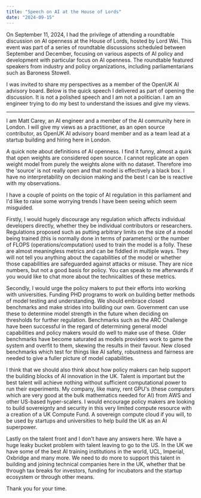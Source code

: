 ```yaml
---
title: "Speech on AI at the House of Lords"
date: "2024-09-15"
---
```


On September 11, 2024, I had the privilege of attending a roundtable discussion on AI openness at the House of Lords, hosted by Lord Wei. This event was part of a series of roundtable discussions scheduled between September and December, focusing on various aspects of AI policy and development with particular focus on AI openness. The roundtable featured speakers from industry and policy organizations, including parliamentarians such as Baroness Stowell.

I was invited to share my perspectives as a member of the OpenUK AI advisory board. Below is the quick speech I delivered as part of opening the discussion. It is not a polished speech and I am not a politician. I am an engineer trying to do my best to understand the issues and give my views.

---

I am Matt Carey, an AI engineer and a member of the AI community here in London. I will give my views as a practitioner, as an open source contributor, as OpenUK AI advisory board member and as a team lead at a startup building and hiring here in London.

A quick note about definitions of AI openness. I find it funny, almost a quirk that open weights are considered open source. I cannot replicate an open weight model from purely the weights alone with no dataset. Therefore imo the 'source' is not really open and that model is effectively a black box. I have no interpretability on decision making and the best I can be is reactive with my observations.

I have a couple of points on the topic of AI regulation in this parliament and I'd like to raise some worrying trends I have been seeing which seem misguided.

Firstly, I would hugely discourage any regulation which affects individual developers directly, whether they be individual contributors or researchers. Regulations proposed such as putting arbitrary limits on the size of a model being trained (this is normally done in terms of parameters) or the number of FLOPS (operations/computation) used to train the model is a folly. These are almost meaningless metrics and can be fiddled in multiple ways. They will not tell you anything about the capabilities of the model or whether those capabilities are safeguarded against attacks or misuse. They are nice numbers, but not a good basis for policy. You can speak to me afterwards if you would like to chat more about the technicalities of these metrics.

Secondly, I would urge the policy makers to put their efforts into working with universities. Funding PHD programs to work on building better methods of model testing and understanding. We should embrace closed benchmarks and make strides into building our own. Government can use these to determine model strength in the future when deciding on thresholds for further regulation. Benchmarks such as the ARC Challenge have been successful in the regard of determining general model capabilities and policy makers would do well to make use of these. Older benchmarks have become saturated as models providers work to game the system and overfit to them, skewing the results in their favour. New closed benchmarks which test for things like AI safety, robustness and fairness are needed to give a fuller picture of model capabilities.

I think that we should also think about how policy makers can help support the building blocks of AI innovation in the UK. Talent is important but the best talent will achieve nothing without sufficient computational power to run their experiments. My company, like many, rent GPU's (these computers which are very good at the bulk mathematics needed for AI) from AWS and other US-based hyper-scalers. I would encourage policy makers are looking to build sovereignty and security in this very limited compute resource with a creation of a UK Compute Fund. A sovereign compute cloud if you will, to be used by startups and universities to help build the UK as an AI superpower.

Lastly on the talent front and I don't have any answers here. We have a huge leaky bucket problem with talent leaving to go to the US. In the UK we have some of the best AI training institutions in the world, UCL, Imperial, Oxbridge and many more. We need to do more to support this talent in building and joining technical companies here in the UK, whether that be through tax breaks for investors, funding for incubators and the startup ecosystem or through other means.

Thank you for your time.
